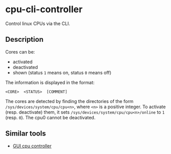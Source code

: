 # cpu-cli-controller

Control linux CPUs via the CLI.

## Description

Cores can be:
- activated
- deactivated
- shown (status `1` means on, status `0` means off)

The information is displayed in the format:
```
<CORE>  <STATUS>  [COMMENT]
```
The cores are detected by finding the directories of the form `/sys/devices/system/cpu/cpu<n>`, where `<n>` is a positive integer. To activate (resp. deactivate) them, it sets `/sys/devices/system/cpu/cpu<n>/online` to `1` (resp. `0`). The cpu0 cannot be deactivated.

## Similar tools
- [GUI cpu controller](https://github.com/ART3MISTICAL/cpu-controller) 
